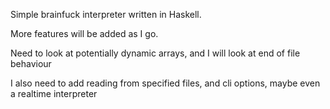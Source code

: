 Simple brainfuck interpreter written in Haskell.

More features will be added as I go.

Need to look at potentially dynamic arrays, and I will look at end of file behaviour

I also need to add reading from specified files, and cli options, maybe even a realtime interpreter
